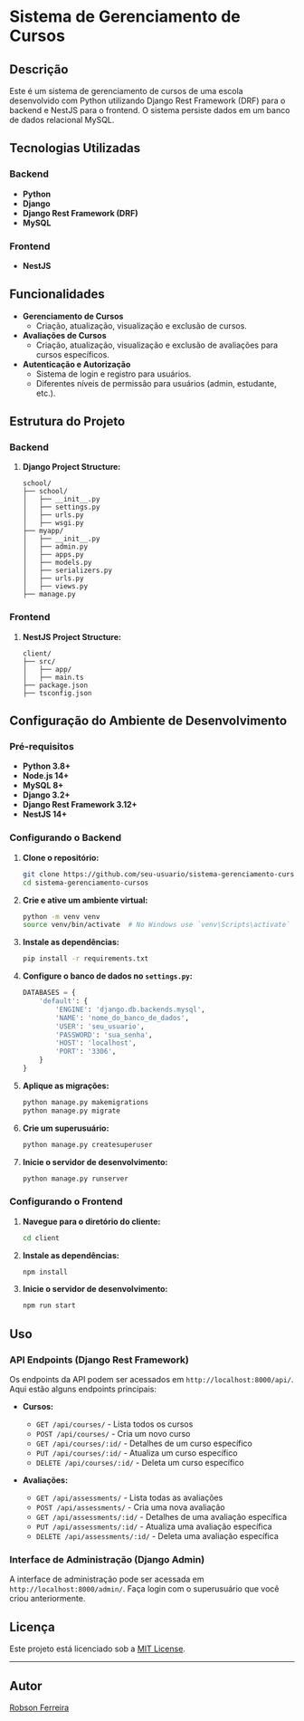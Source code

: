 # Sistema de Gerenciamento de Cursos

## Descrição

Este é um sistema de gerenciamento de cursos de uma escola desenvolvido com Python utilizando Django Rest Framework (DRF) para o backend e NestJS para o frontend. O sistema persiste dados em um banco de dados relacional MySQL.

## Tecnologias Utilizadas

### Backend

- **Python**
- **Django**
- **Django Rest Framework (DRF)**
- **MySQL**

### Frontend

- **NestJS**

## Funcionalidades

- **Gerenciamento de Cursos**
  - Criação, atualização, visualização e exclusão de cursos.
- **Avaliações de Cursos**
  - Criação, atualização, visualização e exclusão de avaliações para cursos específicos.
- **Autenticação e Autorização**
  - Sistema de login e registro para usuários.
  - Diferentes níveis de permissão para usuários (admin, estudante, etc.).

## Estrutura do Projeto

### Backend

1. **Django Project Structure:**
   ```
   school/
   ├── school/
   │   ├── __init__.py
   │   ├── settings.py
   │   ├── urls.py
   │   ├── wsgi.py
   ├── myapp/
   │   ├── __init__.py
   │   ├── admin.py
   │   ├── apps.py
   │   ├── models.py
   │   ├── serializers.py
   │   ├── urls.py
   │   ├── views.py
   ├── manage.py
   ```

### Frontend

1. **NestJS Project Structure:**
   ```
   client/
   ├── src/
   │   ├── app/
   │   ├── main.ts
   ├── package.json
   ├── tsconfig.json
   ```

## Configuração do Ambiente de Desenvolvimento

### Pré-requisitos

- **Python 3.8+**
- **Node.js 14+**
- **MySQL 8+**
- **Django 3.2+**
- **Django Rest Framework 3.12+**
- **NestJS 14+**

### Configurando o Backend

1. **Clone o repositório:**
   ```sh
   git clone https://github.com/seu-usuario/sistema-gerenciamento-cursos.git
   cd sistema-gerenciamento-cursos
   ```

2. **Crie e ative um ambiente virtual:**
   ```sh
   python -m venv venv
   source venv/bin/activate  # No Windows use `venv\Scripts\activate`
   ```

3. **Instale as dependências:**
   ```sh
   pip install -r requirements.txt
   ```

4. **Configure o banco de dados no `settings.py`:**
   ```python
   DATABASES = {
       'default': {
           'ENGINE': 'django.db.backends.mysql',
           'NAME': 'nome_do_banco_de_dados',
           'USER': 'seu_usuario',
           'PASSWORD': 'sua_senha',
           'HOST': 'localhost',
           'PORT': '3306',
       }
   }
   ```

5. **Aplique as migrações:**
   ```sh
   python manage.py makemigrations
   python manage.py migrate
   ```

6. **Crie um superusuário:**
   ```sh
   python manage.py createsuperuser
   ```

7. **Inicie o servidor de desenvolvimento:**
   ```sh
   python manage.py runserver
   ```

### Configurando o Frontend

1. **Navegue para o diretório do cliente:**
   ```sh
   cd client
   ```

2. **Instale as dependências:**
   ```sh
   npm install
   ```

3. **Inicie o servidor de desenvolvimento:**
   ```sh
   npm run start
   ```

## Uso

### API Endpoints (Django Rest Framework)

Os endpoints da API podem ser acessados em `http://localhost:8000/api/`. Aqui estão alguns endpoints principais:

- **Cursos:**
  - `GET /api/courses/` - Lista todos os cursos
  - `POST /api/courses/` - Cria um novo curso
  - `GET /api/courses/:id/` - Detalhes de um curso específico
  - `PUT /api/courses/:id/` - Atualiza um curso específico
  - `DELETE /api/courses/:id/` - Deleta um curso específico

- **Avaliações:**
  - `GET /api/assessments/` - Lista todas as avaliações
  - `POST /api/assessments/` - Cria uma nova avaliação
  - `GET /api/assessments/:id/` - Detalhes de uma avaliação específica
  - `PUT /api/assessments/:id/` - Atualiza uma avaliação específica
  - `DELETE /api/assessments/:id/` - Deleta uma avaliação específica

### Interface de Administração (Django Admin)

A interface de administração pode ser acessada em `http://localhost:8000/admin/`. Faça login com o superusuário que você criou anteriormente.

## Licença

Este projeto está licenciado sob a [MIT License](LICENSE).

---

## Autor
[Robson Ferreira](https://github.com/RobsonFe)